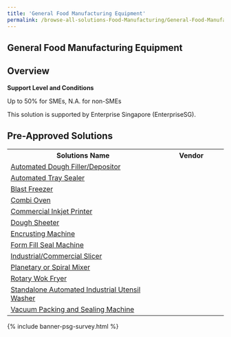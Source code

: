 ```yaml
---
title: 'General Food Manufacturing Equipment'
permalink: /browse-all-solutions-Food-Manufacturing/General-Food-Manufacturing-Equipment
---
```


## General Food Manufacturing Equipment
## Overview

**Support Level and Conditions**

Up to 50% for SMEs, N.A. for non-SMEs

This solution is supported by Enterprise Singapore (EnterpriseSG).

## Pre-Approved Solutions

<table>
<tr>
<th style='width: auto;'><b>Solutions Name</b></th>
<th style='width: 30%;'><b>Vendor</b></th>
</tr>
<tr>
<td><a href='/productivity-solutions-grant/solutionrepo/eqt-Automtd-Dough-FllrDpostor-Food-Mnufcturng' target='_blank'>Automated Dough Filler/Depositor</a><br></td>
<td></td>
</tr>
<tr>
<td><a href='/productivity-solutions-grant/solutionrepo/eqt-Automtd-Try-Slr-Food-Mnufcturng' target='_blank'>Automated Tray Sealer</a><br></td>
<td></td>
</tr>
<tr>
<td><a href='/productivity-solutions-grant/solutionrepo/eqt-Blst-Frzr-Food-Mnufcturng' target='_blank'>Blast Freezer</a><br></td>
<td></td>
</tr>
<tr>
<td><a href='/productivity-solutions-grant/solutionrepo/eqt-Comb-Ovn-Food-Mnufcturng' target='_blank'>Combi Oven</a><br></td>
<td></td>
</tr>
<tr>
<td><a href='/productivity-solutions-grant/solutionrepo/eqt-Commrcl-Inkjt-Prntr-Food-Mnufcturng' target='_blank'>Commercial Inkjet Printer</a><br></td>
<td></td>
</tr>
<tr>
<td><a href='/productivity-solutions-grant/solutionrepo/eqt-Dough-Shtr-Food-Mnufcturng' target='_blank'>Dough Sheeter</a><br></td>
<td></td>
</tr>
<tr>
<td><a href='/productivity-solutions-grant/solutionrepo/eqt-Encrustng-Mchn-Food-Mnufcturng' target='_blank'>Encrusting Machine</a><br></td>
<td></td>
</tr>
<tr>
<td><a href='/productivity-solutions-grant/solutionrepo/eqt-Form-Fll-Sl-Mchn-Food-Mnufcturng' target='_blank'>Form Fill Seal Machine</a><br></td>
<td></td>
</tr>
<tr>
<td><a href='/productivity-solutions-grant/solutionrepo/eqt-IndustrlCommrcl-Slcr-Food-Mnufcturng' target='_blank'>Industrial/Commercial Slicer</a><br></td>
<td></td>
</tr>
<tr>
<td><a href='/productivity-solutions-grant/solutionrepo/eqt-Plntry-or-Sprl-Mxr-Food-Mnufcturng' target='_blank'>Planetary or Spiral Mixer</a><br></td>
<td></td>
</tr>
<tr>
<td><a href='/productivity-solutions-grant/solutionrepo/eqt-Rotry-Wok-Fryr-Food-Mnufcturng' target='_blank'>Rotary Wok Fryer</a><br></td>
<td></td>
</tr>
<tr>
<td><a href='/productivity-solutions-grant/solutionrepo/eqt-Stndlon-Automtd-Industrl-Utnsl-Wshr-Food-Mnufcturng' target='_blank'>Standalone Automated Industrial Utensil Washer</a><br></td>
<td></td>
</tr>
<tr>
<td><a href='/productivity-solutions-grant/solutionrepo/eqt-Vcuum-Pckng-nd-Slng-Mchn-Food-Mnufcturng' target='_blank'>Vacuum Packing and Sealing Machine</a><br></td>
<td></td>
</tr>
</table>

{% include banner-psg-survey.html %}
